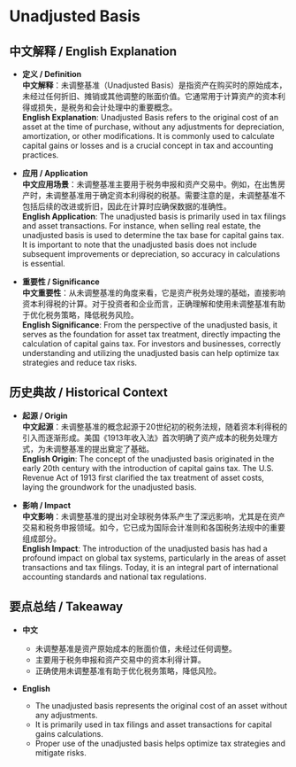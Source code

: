 # Unadjusted Basis

## 中文解释 / English Explanation

* **定义 / Definition**  
  **中文解释**：未调整基准（Unadjusted Basis）是指资产在购买时的原始成本，未经过任何折旧、摊销或其他调整的账面价值。它通常用于计算资产的资本利得或损失，是税务和会计处理中的重要概念。  
  **English Explanation**: Unadjusted Basis refers to the original cost of an asset at the time of purchase, without any adjustments for depreciation, amortization, or other modifications. It is commonly used to calculate capital gains or losses and is a crucial concept in tax and accounting practices.

* **应用 / Application**  
  **中文应用场景**：未调整基准主要用于税务申报和资产交易中。例如，在出售房产时，未调整基准用于确定资本利得税的税基。需要注意的是，未调整基准不包括后续的改进或折旧，因此在计算时应确保数据的准确性。  
  **English Application**: The unadjusted basis is primarily used in tax filings and asset transactions. For instance, when selling real estate, the unadjusted basis is used to determine the tax base for capital gains tax. It is important to note that the unadjusted basis does not include subsequent improvements or depreciation, so accuracy in calculations is essential.

* **重要性 / Significance**  
  **中文重要性**：从未调整基准的角度来看，它是资产税务处理的基础，直接影响资本利得税的计算。对于投资者和企业而言，正确理解和使用未调整基准有助于优化税务策略，降低税务风险。  
  **English Significance**: From the perspective of the unadjusted basis, it serves as the foundation for asset tax treatment, directly impacting the calculation of capital gains tax. For investors and businesses, correctly understanding and utilizing the unadjusted basis can help optimize tax strategies and reduce tax risks.

## 历史典故 / Historical Context

* **起源 / Origin**  
  **中文起源**：未调整基准的概念起源于20世纪初的税务法规，随着资本利得税的引入而逐渐形成。美国《1913年收入法》首次明确了资产成本的税务处理方式，为未调整基准的提出奠定了基础。  
  **English Origin**: The concept of the unadjusted basis originated in the early 20th century with the introduction of capital gains tax. The U.S. Revenue Act of 1913 first clarified the tax treatment of asset costs, laying the groundwork for the unadjusted basis.

* **影响 / Impact**  
  **中文影响**：未调整基准的提出对全球税务体系产生了深远影响，尤其是在资产交易和税务申报领域。如今，它已成为国际会计准则和各国税务法规中的重要组成部分。  
  **English Impact**: The introduction of the unadjusted basis has had a profound impact on global tax systems, particularly in the areas of asset transactions and tax filings. Today, it is an integral part of international accounting standards and national tax regulations.

## 要点总结 / Takeaway

* **中文**  
  - 未调整基准是资产原始成本的账面价值，未经过任何调整。  
  - 主要用于税务申报和资产交易中的资本利得计算。  
  - 正确使用未调整基准有助于优化税务策略，降低风险。

* **English**  
  - The unadjusted basis represents the original cost of an asset without any adjustments.  
  - It is primarily used in tax filings and asset transactions for capital gains calculations.  
  - Proper use of the unadjusted basis helps optimize tax strategies and mitigate risks.